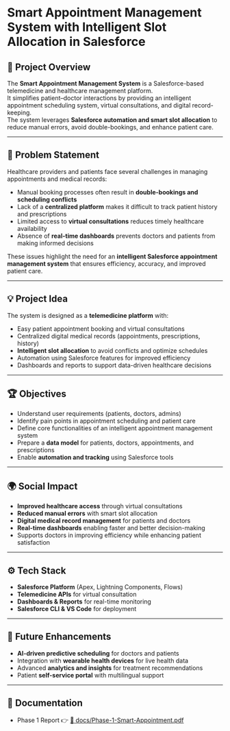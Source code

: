 # Smart Appointment Management System with Intelligent Slot Allocation in Salesforce

## 📌 Project Overview
The **Smart Appointment Management System** is a Salesforce-based telemedicine and healthcare management platform.  
It simplifies patient–doctor interactions by providing an intelligent appointment scheduling system, virtual consultations, and digital record-keeping.  
The system leverages **Salesforce automation and smart slot allocation** to reduce manual errors, avoid double-bookings, and enhance patient care.

---

## 🎯 Problem Statement
Healthcare providers and patients face several challenges in managing appointments and medical records:  
- Manual booking processes often result in **double-bookings and scheduling conflicts**  
- Lack of a **centralized platform** makes it difficult to track patient history and prescriptions  
- Limited access to **virtual consultations** reduces timely healthcare availability  
- Absence of **real-time dashboards** prevents doctors and patients from making informed decisions  

These issues highlight the need for an **intelligent Salesforce appointment management system** that ensures efficiency, accuracy, and improved patient care.

---

## 💡 Project Idea
The system is designed as a **telemedicine platform** with:  
- Easy patient appointment booking and virtual consultations  
- Centralized digital medical records (appointments, prescriptions, history)  
- **Intelligent slot allocation** to avoid conflicts and optimize schedules  
- Automation using Salesforce features for improved efficiency  
- Dashboards and reports to support data-driven healthcare decisions  

---

## 🏆 Objectives
- Understand user requirements (patients, doctors, admins)  
- Identify pain points in appointment scheduling and patient care  
- Define core functionalities of an intelligent appointment management system  
- Prepare a **data model** for patients, doctors, appointments, and prescriptions  
- Enable **automation and tracking** using Salesforce tools  

---

## 🌍 Social Impact
- **Improved healthcare access** through virtual consultations  
- **Reduced manual errors** with smart slot allocation  
- **Digital medical record management** for patients and doctors  
- **Real-time dashboards** enabling faster and better decision-making  
- Supports doctors in improving efficiency while enhancing patient satisfaction  

---

## ⚙️ Tech Stack
- **Salesforce Platform** (Apex, Lightning Components, Flows)  
- **Telemedicine APIs** for virtual consultation  
- **Dashboards & Reports** for real-time monitoring  
- **Salesforce CLI & VS Code** for deployment  

---

## 🚀 Future Enhancements
- **AI-driven predictive scheduling** for doctors and patients  
- Integration with **wearable health devices** for live health data  
- Advanced **analytics and insights** for treatment recommendations  
- Patient **self-service portal** with multilingual support  

---

## 📄 Documentation
- Phase 1 Report 👉 [📂 docs/Phase-1-Smart-Appointment.pdf](./docs/Phase-1-Smart-Appointment.pdf) 